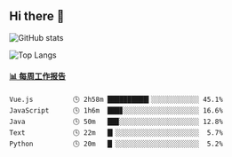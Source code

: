 ## Hi there 👋

![GitHub stats](https://github-readme-stats.orilight.top/api?username=orilights)

![Top Langs](https://github-readme-stats.orilight.top/api/top-langs/?username=orilights&layout=compact)

<!-- waka-box start -->
#### <a href="https://gist.github.com/92c8d5b388768c10efcba86e82b7c4fb" target="_blank">📊 每周工作报告</a>
```text
Vue.js          🕓 2h58m ██████████▍░░░░░░░░░░░░ 45.1%
JavaScript      🕓 1h6m  ███▊░░░░░░░░░░░░░░░░░░░ 16.6%
Java            🕓 50m   ██▉░░░░░░░░░░░░░░░░░░░░ 12.8%
Text            🕓 22m   █▎░░░░░░░░░░░░░░░░░░░░░  5.7%
Python          🕓 20m   █▏░░░░░░░░░░░░░░░░░░░░░  5.2%
```
<!-- Powered by https://github.com/journey-ad/waka-box-go . -->
<!-- waka-box end -->
